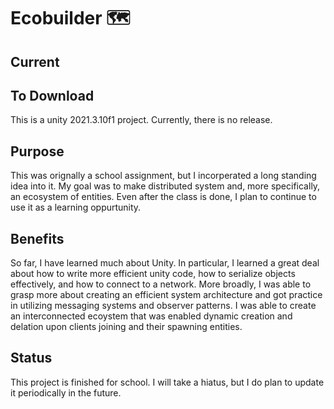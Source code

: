 # Ecobuilder 🗺️

## Current


## To Download
This is a unity 2021.3.10f1 project. Currently, there is no release. 

## Purpose
This was orignally a school assignment, but I incorperated a long standing idea into it. My goal was to make distributed system and, more specifically, an ecosystem of entities. Even after the class is done, I plan to continue to use it as a learning oppurtunity. 

## Benefits
So far, I have learned much about Unity. In particular, I learned a great deal about how to write more efficient unity code, how to serialize objects effectively, and how to connect to a network. More broadly, I was able to grasp more about creating an efficient system architecture and got practice in utilizing messaging systems and observer patterns. I was able to create an interconnected ecoystem that was enabled dynamic creation and delation upon clients joining and their spawning entities. 

## Status
This project is finished for school. I will take a hiatus, but I do plan to update it periodically in the future. 
